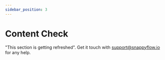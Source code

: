 ```yaml
---
sidebar_position: 3 
---
```

# Content Check 

"This section is getting refreshed". Get it touch with [support@snappyflow.io](mailto:support@snappyflow.io) for any help.
